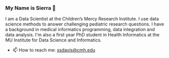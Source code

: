 ### My Name is Sierra 👋

I am a Data Scientist at the Children’s Mercy Research Institute. I use data science methods to answer challenging pediatric research questions. I have a background in medical informatics programming, data integration and data analysis. I'm also a first year PhD student in Health Informatics at the MU Institute for Data Science and Informatics.

- 📫 How to reach me: ssdavis@cmh.edu

<!--
**sierradavis/sierradavis** is a ✨ _special_ ✨ repository because its `README.md` (this file) appears on your GitHub profile.

Here are some ideas to get you started:

- 🔭 I’m currently working on ...
- 🌱 I’m currently learning ...
- 👯 I’m looking to collaborate on ...
- 🤔 I’m looking for help with ...
- 💬 Ask me about ...
- 📫 How to reach me: ...
- 😄 Pronouns: ...
- ⚡ Fun fact: ...
-->
